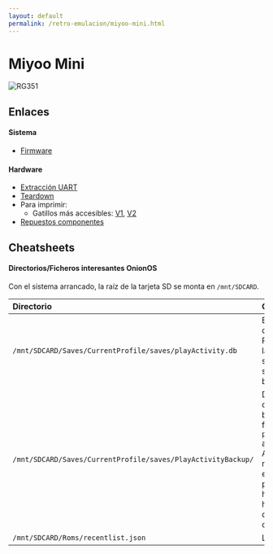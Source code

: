 ```yaml
---
layout: default
permalink: /retro-emulacion/miyoo-mini.html
---
```


# Miyoo Mini

![RG351](/images/pages/miyoo_mini/miyoo-mini.jpg)

## Enlaces

#### Sistema

* [Firmware](https://lemiyoo.cn/upgrade/)

#### Hardware

* [Extracción UART](https://steward-fu.github.io/website/handheld/miyoo-mini/uart.htm)
* [Teardown](https://steward-fu.github.io/website/handheld/miyoo-mini/teardown_new.htm)
* Para imprimir:
    * Gatillos más accesibles: [V1](https://www.thingiverse.com/thing:5398496), [V2](https://www.thingiverse.com/thing:5422756)
* [Repuestos componentes](https://es.aliexpress.com/item/1005003782013191.html)

## Cheatsheets

#### Directorios/Ficheros interesantes OnionOS

Con el sistema arrancado, la raíz de la tarjeta SD se monta en `/mnt/SDCARD`.

|Directorio|Contenido|
|:---------|:--------|
|`/mnt/SDCARD/Saves/CurrentProfile/saves/playActivity.db`|Base de datos de Play Activity. Para resetear las estadísticas se puede simplemente borrar el fichero|
|`/mnt/SDCARD/Saves/CurrentProfile/saves/PlayActivityBackup/`|Directorio que contiene backups del fichero `playActivity.db` anterior. Aparentemente no se purga este directorio, por lo que habrá que hacerlo a mano de vez en cuando.|
|`/mnt/SDCARD/Roms/recentlist.json`|Lista `Recent`|
